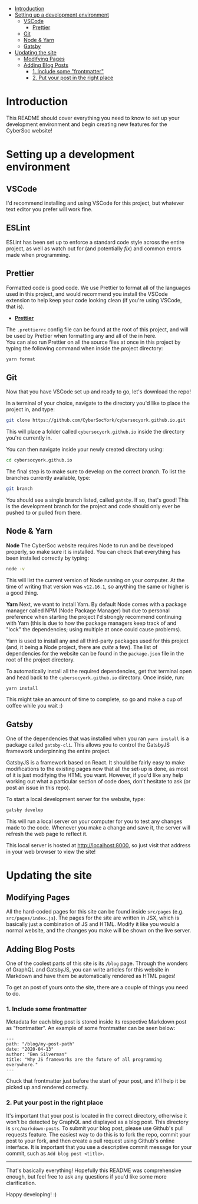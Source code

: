 - [Introduction](#introduction)
- [Setting up a development environment](#setting-up-a-development-environment)
  - [VSCode](#vscode)
    - [Prettier](#prettier)
  - [Git](#git)
  - [Node & Yarn](#node--yarn)
  - [Gatsby](#gatsby)
- [Updating the site](#updating-the-site)
  - [Modifying Pages](#modifying-pages)
  - [Adding Blog Posts](#adding-blog-posts)
    - [1. Include some "frontmatter"](#1-include-some-frontmatter)
    - [2. Put your post in the right place](#2-put-your-post-in-the-right-place)

# Introduction

This README should cover everything you need to know to set up your development environment and begin creating new features for the CyberSoc website!

# Setting up a development environment

## VSCode

I'd recommend installing and using VSCode for this project, but whatever text editor you prefer will work fine.

## ESLint
ESLint has been set up to enforce a standard code style across the entire project, as well as watch out for (and potentially *fix*) and common errors made when programming.

## Prettier

Formatted code is good code. We use Prettier to format all of the languages used in this project, and would recommend you install the VSCode extension to help keep your code looking clean (if you're using VSCode, that is).

- [**Prettier**](https://marketplace.visualstudio.com/items?itemName=esbenp.prettier-vscode)

The `.prettierrc` config file can be found at the root of this project, and will be used by Prettier when formatting any and all of the in here.  
You can also run Prettier on all the source files at once in this project by typing the following command when inside the project directory:

```bash
yarn format
```

## Git

Now that you have VSCode set up and ready to go, let's download the repo!

In a terminal of your choice, navigate to the directory you'd like to place the project in, and type:

```bash
git clone https://github.com/CyberSocYork/cybersocyork.github.io.git
```

This will place a folder called `cybersocyork.github.io` inside the directory you're currently in.

You can then navigate inside your newly created directory using:

```bash
cd cybersocyork.github.io
```

The final step is to make sure to develop on the correct _branch_. To list the branches currently available, type:

```bash
git branch
```

You should see a single branch listed, called `gatsby`. If so, that's good! This is the development branch for the project and code should only ever be pushed to or pulled from there.

## Node & Yarn

**Node**
The CyberSoc website requires Node to run and be developed properly, so make sure it is installed. You can check that everything has been installed correctly by typing:

```bash
node -v
```

This will list the current version of Node running on your computer. At the time of writing that version was `v12.16.1`, so anything the same or higher is a good thing.

**Yarn**
Next, we want to install Yarn. By default Node comes with a package manager called NPM (Node Package Manager) but due to personal preference when starting the project I'd strongly recommend continuing with Yarn (this is due to how the package managers keep track of and "lock" the dependencies; using multiple at once could cause problems).

Yarn is used to install any and all third-party packages used for this project (and, it being a Node project, there are _quite_ a few). The list of dependencies for the website can be found in the `package.json` file in the root of the project directory.

To automatically install all the required dependencies, get that terminal open and head back to the `cybersocyork.github.io` directory. Once inside, run:

```bash
yarn install
```

This might take an amount of time to complete, so go and make a cup of coffee while you wait :)

## Gatsby

One of the dependencies that was installed when you ran `yarn install` is a package called `gatsby-cli`. This allows you to control the GatsbyJS framework underpinning the entire project.

GatsbyJS is a framework based on React. It should be fairly easy to make modifications to the existing pages now that all the set-up is done, as most of it is just modifying the HTML you want. However, if you'd like any help working out what a particular section of code does, don't hesitate to ask (or post an issue in this repo).

To start a local development server for the website, type:

```bash
gatsby develop
```

This will run a local server on your computer for you to test any changes made to the code. Whenever you make a change and save it, the server will refresh the web page to reflect it.

This local server is hosted at [http://localhost:8000](http://localhost:8000), so just visit that address in your web browser to view the site!

# Updating the site

## Modifying Pages

All the hard-coded pages for this site can be found inside `src/pages` (e.g. `src/pages/index.js`). The pages for the site are written in JSX, which is basically just a combination of JS and HTML. Modify it like you would a normal website, and the changes you make will be shown on the live server.

## Adding Blog Posts

One of the coolest parts of this site is its `/blog` page. Through the wonders of GraphQL and GatsbyJS, you can write articles for this website in Markdown and have them be automatically rendered as HTML pages!

To get an post of yours onto the site, there are a couple of things you need to do.

### 1. Include some frontmatter

Metadata for each blog post is stored inside its respective Markdown post as "frontmatter". An example of some frontmatter can be seen below:

```
---
path: "/blog/my-post-path"
date: "2020-04-13"
author: "Ben Silverman"
title: "Why JS frameworks are the future of all programming everywhere."
---
```

Chuck that frontmatter just before the start of your post, and it'll help it be picked up and rendered correctly.

### 2. Put your post in the right place

It's important that your post is located in the correct directory, otherwise it won't be detected by GraphQL and displayed as a blog post. This directory is `src/markdown-posts`.
To submit your blog post, please use Github's pull requests feature. The easiest way to do this is to fork the repo, commit your post to your fork, and then create a pull request using Github's online interface. It is important that you use a descriptive commit message for your commit, such as `Add blog post <title>`.

---

That's basically everything! Hopefully this README was comprehensive enough, but feel free to ask any questions if you'd like some more clarification.

Happy developing! :)
